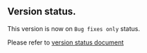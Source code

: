 ## Version status.

This version is now on `Bug fixes only` status.

Please refer to [version status document](https://github.com/interjs/inter/blob/main/version-status.md)
